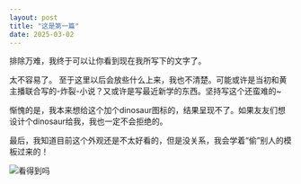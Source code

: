 ```yaml
---
layout: post
title: "这是第一篇"
date: 2025-03-02
---
```

排除万难，我终于可以让你看到现在我所写下的文字了。

太不容易了。
至于这里以后会放些什么上来，我也不清楚。可能或许是当初和黄主播联合写的-炸裂-小说？又或许是写最近新学的东西。坚持写这个还蛮难的~

惭愧的是，我本来想给这个加个dinosaur图标的，结果呈现不了。如果友友们想设计个dinosaur给我，我也一定不会拒绝的。

最后，我知道目前这个外观还是不太好看的，但是没关系，我会学着“偷”别人的模板过来的！

![看得到吗]({%../../image.png%})